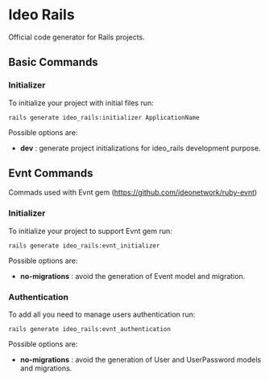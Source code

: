 # Ideo Rails

Official code generator for Rails projects.

## Basic Commands

### Initializer

To initialize your project with initial files run:

```console
rails generate ideo_rails:initializer ApplicationName
```

Possible options are:

- **dev** : generate project initializations for ideo_rails development purpose.

## Evnt Commands

Commads used with Evnt gem (https://github.com/ideonetwork/ruby-evnt)

### Initializer

To initialize your project to support Evnt gem run:

```console
rails generate ideo_rails:evnt_initializer
```

Possible options are:

- **no-migrations** : avoid the generation of Event model and migration.

### Authentication

To add all you need to manage users authentication run:

```console
rails generate ideo_rails:evnt_authentication
```

Possible options are:

- **no-migrations** : avoid the generation of User and UserPassword models and migrations.